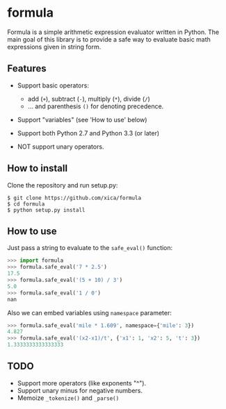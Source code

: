 formula
=======

Formula is a simple arithmetic expression evaluator written in Python.
The main goal of this library is to provide a safe way to evaluate
basic math expressions given in string form.

Features
--------

* Support basic operators:

    * add (`+`), subtract (`-`), multiply (`*`), divide (`/`)
    * ... and parenthesis `()` for denoting precedence.

* Support "variables" (see 'How to use' below)
* Support both Python 2.7 and Python 3.3 (or later)
* NOT support unary operators.

How to install
--------------

Clone the repository and run setup.py:

    $ git clone https://github.com/xica/formula
    $ cd formula
    $ python setup.py install

How to use
----------

Just pass a string to evaluate to the `safe_eval()` function:

```python
>>> import formula
>>> formula.safe_eval('7 * 2.5')
17.5
>>> formula.safe_eval('(5 + 10) / 3')
5.0
>>> formula.safe_eval('1 / 0')
nan
```

Also we can embed variables using `namespace` parameter:

```python
>>> formula.safe_eval('mile * 1.609', namespace={'mile': 3})
4.827
>>> formula.safe_eval('(x2-x1)/t', {'x1': 1, 'x2': 5, 't': 3})
1.3333333333333333
```

TODO
----

* Support more operators (like exponents "^").
* Support unary minus for negative numbers.
* Memoize `_tokenize()` and `_parse()`
